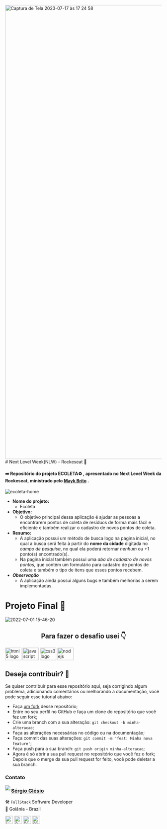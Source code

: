 <img width="1461" alt="Captura de Tela 2023-07-17 às 17 24 58" src="https://github.com/sergioglesio/nlw-ecoleta/assets/69967342/b3dff4c3-2c61-497a-bedd-46774dcb7ca8"># Next Level Week(NLW) - Rockeseat :rocket:

#### :arrow_right: Repositório do projeto ECOLETA:recycle: , apresentado no Next Level Week da Rockeseat, ministrado pelo [Mayk Brito](https://github.com/maykbrito) .

![ecoleta-home](<img width="1461" alt="ECOLETA" src="https://github.com/sergioglesio/nlw-ecoleta/assets/69967342/47caad89-aa60-4a99-b8a1-bd7d83f8c665">)

* **Nome do projeto:**
    * Ecoleta
* **Objetivo:**
    * O objetivo principal dessa aplicação é ajudar as pessoas a encontrarem pontos de coleta de resíduos de forma mais fácil e eficiente e também realizar o cadastro de novos pontos de coleta.
* **Resumo:**
    * A aplicação possui um método de busca logo na página inicial, no qual a busca será feita à partir do **nome da cidade** digitada no *campo de pesquisa*, no qual ela poderá retornar *nenhum* ou *+1* ponto(s) encontrado(s).
    * Na pagina inicial também possui uma *aba de cadastro de novos pontos*, que contém um formulário para cadastro de pontos de coleta e também o tipo de itens que esses pontos recebem.
*  ***Observação***
    * A aplicação ainda possui alguns bugs e também melhorias a serem implementadas.
 
# Projeto Final 🤩

![2022-07-01 15-46-20](https://user-images.githubusercontent.com/101990719/176954000-78901690-4dab-4bc1-afd8-5b35f073a22c.gif)

<h2 align="center">Para fazer o desafio usei 👇</h2>

  <img src="https://cdn.jsdelivr.net/gh/devicons/devicon/icons/html5/html5-original.svg" height="40" width="52" alt="html5 logo"  />
  <img src="https://cdn.jsdelivr.net/gh/devicons/devicon/icons/javascript/javascript-original.svg" height="40" width="52" alt="javascript logo"  />
  <img src="https://cdn.jsdelivr.net/gh/devicons/devicon/icons/css3/css3-original.svg" height="40" width="52" alt="css3 logo"  />
  <img src="https://cdn.jsdelivr.net/gh/devicons/devicon/icons/nodejs/nodejs-original-wordmark.svg" height="40" width="52" alt="nodejs logo"   />
          
</div>

## Deseja contribuir? :thinking:
Se quiser contribuir para esse repositório aqui, seja corrigindo algum problema, adicionando comentários ou melhorando a documentação, você pode seguir esse tutorial abaixo:

* Faça [um fork](https://help.github.com/pt/github/getting-started-with-github/fork-a-repo) desse repositório;
* Entre no seu perfil no GitHub e faça um clone do repositório que você fez um fork;
* Crie uma branch com a sua alteração: `git checkout -b minha-alteracao`;
* Faça as alterações necessárias no código ou na documentação;
* Faça commit das suas alterações: `git commit -m 'feat: Minha nova feature'`;
* Faça push para a sua branch: `git push origin minha-alteracao`;
* Agora é só abrir a sua pull request no repositório que você fez o fork;
Depois que o merge da sua pull request for feito, você pode deletar a sua branch.

### Contato

<img align="left" src="https://www.github.com/sergioglesio.png?size=150">

### [**Sérgio Glésio**](https://github.com/sergioglesio)

🛠 `FullStack` Software Developer <br>
📍 Goiânia - Brazil

<a href="https://www.linkedin.com/in/sergioglesiojunior" target="_blank"><img src="https://img.shields.io/badge/LinkedIn-0077B5?style=flat&logo=linkedin&logoColor=white" alt="LinkedIn Badge" height="25"></a>&nbsp;<a href="mailto:sergioglesiojunior@outlook.com.br" target="_blank"><img src="https://img.shields.io/badge/Gmail-D14836?style=flat&logo=gmail&logoColor=white" alt="Gmail Badge" height="25"></a>&nbsp;<a href="#"><img src="https://img.shields.io/badge/Discord-%237289DA.svg?logo=discord&logoColor=white" title="renan_s#7826" alt="Discord Badge" height="25"></a>&nbsp;<a href="https://www.github.com/sergioglesio" target="_blank"><img src="https://img.shields.io/badge/GitHub-100000?style=flat&logo=github&logoColor=white" alt="GitHub Badge" height="25"></a>&nbsp;

<br clear="left"/>
